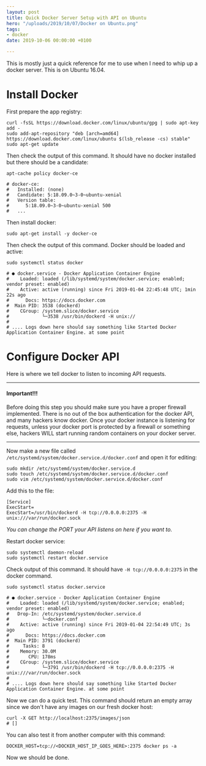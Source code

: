 ```yaml
---
layout: post
title: Quick Docker Server Setup with API on Ubuntu
hero: "/uploads/2019/10/07/Docker on Ubuntu.png"
tags:
- docker
date: 2019-10-06 00:00:00 +0100

---
```

This is mostly just a quick reference for me to use when I need to whip up a docker server. This is on Ubuntu 16.04.

# Install Docker

First prepare the app registry:

    curl -fsSL https://download.docker.com/linux/ubuntu/gpg | sudo apt-key add -
    sudo add-apt-repository "deb [arch=amd64] https://download.docker.com/linux/ubuntu $(lsb_release -cs) stable"
    sudo apt-get update

Then check the output of this command. It should have no docker installed but there should be a candidate:

    apt-cache policy docker-ce
    
    # docker-ce:
    #   Installed: (none)
    #   Candidate: 5:18.09.0~3-0~ubuntu-xenial
    #   Version table:
    #      5:18.09.0~3-0~ubuntu-xenial 500
    #   ...

Then install docker:

    sudo apt-get install -y docker-ce

Then check the output of this command. Docker should be loaded and active:

    sudo systemctl status docker
    
    # ● docker.service - Docker Application Container Engine
    #    Loaded: loaded (/lib/systemd/system/docker.service; enabled; vendor preset: enabled)
    #    Active: active (running) since Fri 2019-01-04 22:45:48 UTC; 1min 22s ago
    #      Docs: https://docs.docker.com
    #  Main PID: 3538 (dockerd)
    #    CGroup: /system.slice/docker.service
    #            └─3538 /usr/bin/dockerd -H unix://
    # 
    # .... Logs down here should say something like Started Docker Application Container Engine. at some point

# Configure Docker API

Here is where we tell docker to listen to incoming API requests.

***

#### Important!!!

Before doing this step you should make sure you have a proper firewall implemented. There is no out of the box authentication for the docker API, and many hackers know docker. Once your docker instance is listening for requests, unless your docker port is protected by a firewall or something else, hackers WILL start running random containers on your docker server. 

***

Now make a new file called `/etc/systemd/system/docker.service.d/docker.conf` and open it for editing:

    sudo mkdir /etc/systemd/system/docker.service.d
    sudo touch /etc/systemd/system/docker.service.d/docker.conf
    sudo vim /etc/systemd/system/docker.service.d/docker.conf

Add this to the file:

    [Service]
    ExecStart=
    ExecStart=/usr/bin/dockerd -H tcp://0.0.0.0:2375 -H unix:///var/run/docker.sock

_You can change the PORT your API listens on here if you want to._

Restart docker service:

    sudo systemctl daemon-reload
    sudo systemctl restart docker.service

Check output of this command. It should have `-H tcp://0.0.0.0:2375` in the docker command.

    sudo systemctl status docker.service
    
    # ● docker.service - Docker Application Container Engine
    #    Loaded: loaded (/lib/systemd/system/docker.service; enabled; vendor preset: enabled)
    #   Drop-In: /etc/systemd/system/docker.service.d
    #            └─docker.conf
    #    Active: active (running) since Fri 2019-01-04 22:54:49 UTC; 3s ago
    #      Docs: https://docs.docker.com
    #  Main PID: 3791 (dockerd)
    #     Tasks: 8
    #    Memory: 30.0M
    #       CPU: 178ms
    #    CGroup: /system.slice/docker.service
    #            └─3791 /usr/bin/dockerd -H tcp://0.0.0.0:2375 -H unix:///var/run/docker.sock
    #
    # .... Logs down here should say something like Started Docker Application Container Engine. at some point          

Now we can do a quick test. This command should return an empty array since we don't have any images on our fresh docker host:

    curl -X GET http://localhost:2375/images/json
    # []

You can also test it from another computer with this command:

    DOCKER_HOST=tcp://<DOCKER_HOST_IP_GOES_HERE>:2375 docker ps -a

Now we should be done.